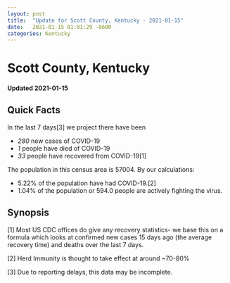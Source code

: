```yaml
---
layout: post
title:  "Update for Scott County, Kentucky - 2021-01-15"
date:   2021-01-15 01:01:29 -0600
categories: Kentucky
---
```


# Scott County, Kentucky
#### Updated 2021-01-15

## Quick Facts

In the last 7 days[3] we project there have been
- *280* new cases of COVID-19
- *1* people have died of COVID-19
- *33* people have recovered from COVID-19[1]

The population in this census area is 57004. By our calculations:
- 5.22% of the population have had COVID-19.[2]
- 1.04% of the population or 594.0 people are actively fighting the virus.

## Synopsis




[1] Most US CDC offices do give any recovery statistics- we base this on a formula which looks at confirmed new cases
15 days ago (the average recovery time) and deaths over the last 7 days.

[2] Herd Immunity is thought to take effect at around ~70-80%

[3] Due to reporting delays, this data may be incomplete.
 
    
